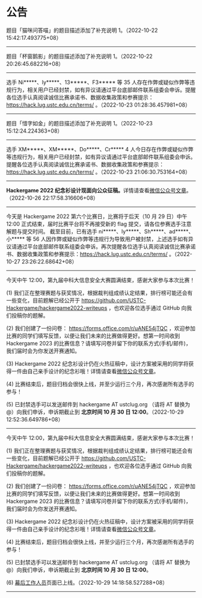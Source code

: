 # 公告

题目「猫咪问答喵」的题目描述添加了补充说明 1。（2022-10-22 15:42:17.493775+08）

---

题目「杯窗鹅影」的题目描述添加了补充说明 1。（2022-10-22 20:26:45.682216+08）

---

选手 Ni\*\*\*\*\*、ly\*\*\*\*\*、13\*\*\*\*\*、F3\*\*\*\*\* 等 35 人存在作弊或疑似作弊等违规行为，相关用户已经封禁，如有异议请通过平台底部邮件联系组委会申诉。提醒各位选手认真阅读诚信比赛承诺书、数据收集政策和参赛提示：<a href="https://hack.lug.ustc.edu.cn/terms/">https://hack.lug.ustc.edu.cn/terms/</a> 。（2022-10-23 01:28:36.457981+08）

---

题目「惜字如金」的题目描述添加了补充说明 1。（2022-10-23 15:12:24.224363+08）

---

选手 XM\*\*\*\*\*、XM\*\*\*\*\*、Do\*\*\*\*\*、Cr\*\*\*\*\* 4 人今日存在作弊或疑似作弊等违规行为，相关用户已经封禁，如有异议请通过平台底部邮件联系组委会申诉。提醒各位选手认真阅读诚信比赛承诺书、数据收集政策和参赛提示：https://hack.lug.ustc.edu.cn/terms/ 。（2022-10-23 21:06:30.753164+08）

---

<b>Hackergame 2022 纪念衫设计现面向公众征稿。</b>详情请查看<a href="https://mp.weixin.qq.com/s/UMJo01XxzhyxjswxaBuvBA">微信公众号文章</a>。（2022-10-26 22:17:58.316606+08）

---

今天是 Hackergame 2022 第六个比赛日，比赛将于后天（10 月 29 日）中午 12:00 正式结束，届时比赛平台将不再接受新的 flag 提交，请各位参赛选手注意解题与提交时间。
截至目前，已有选手 ni\*\*\*\*\*、ly\*\*\*\*\*、Sh\*\*\*\*\*、ad\*\*\*\*\*、小\*\*\*\*\* 等 56 人因作弊或疑似作弊等违规行为导致用户被封禁，上述选手如有异议请通过平台底部邮件联系组委会申诉。再次提醒各位选手认真阅读诚信比赛承诺书、数据收集政策和参赛提示：https://hack.lug.ustc.edu.cn/terms/ 。（2022-10-27 23:26:22.68642+08）

---

今天中午 12:00，第九届中科大信息安全大赛圆满结束，感谢大家参与本次比赛！

(1) 我们正在整理赛题与获奖情况，根据裁判组成绩认定结果，排行榜可能还会有一些变化，目前题解已经公开于 <a href="https://github.com/USTC-Hackergame/hackergame2022-writeups">https://github.com/USTC-Hackergame/hackergame2022-writeups</a>  ，也欢迎各位选手通过 GitHub 向我们投稿你的题解。

(2) 我们创建了一份问卷： <a href="https://forms.office.com/r/uANE54jTQC">https://forms.office.com/r/uANE54jTQC</a> ，欢迎参加比赛的同学们填写反馈，以便让我们未来的比赛做得更好。想第一时间收到 Hackergame 2023 的比赛信息？请填写问卷并留下你的联系方式(手机/邮件)，我们届时会为你发送开赛通知。

(3) Hackergame 2022 纪念衫设计仍在火热征稿中，设计方案被采用的同学将获得一件由自己亲手设计的纪念衫哦！详情请查看<a href="https://mp.weixin.qq.com/s/UMJo01XxzhyxjswxaBuvBA">微信公众号文章</a>。

(4) 比赛结束后，题目归档会很快上线，并至少运行三个月，再次感谢所有选手的参与！

(5) 已封禁选手可以发送邮件到 hackergame AT ustclug.org （请将 AT 替换为 @）向我们申诉，申诉期截止到 <b>北京时间 10 月 30 日 12:00</b>。（2022-10-29 12:52:36.649786+08）

---

今天中午 12:00，第九届中科大信息安全大赛圆满结束，感谢大家参与本次比赛！

(1) 我们正在整理赛题与获奖情况，根据裁判组成绩认定结果，排行榜可能还会有一些变化，目前题解已经公开于 <a href="https://github.com/USTC-Hackergame/hackergame2022-writeups">https://github.com/USTC-Hackergame/hackergame2022-writeups</a>  ，也欢迎各位选手通过 GitHub 向我们投稿你的题解。

(2) 我们创建了一份问卷： <a href="https://forms.office.com/r/uANE54jTQC">https://forms.office.com/r/uANE54jTQC</a> ，欢迎参加比赛的同学们填写反馈，以便让我们未来的比赛做得更好。想第一时间收到 Hackergame 2023 的比赛信息？请填写问卷并留下你的联系方式(手机/邮件)，我们届时会为你发送开赛通知。

(3) Hackergame 2022 纪念衫设计仍在火热征稿中，设计方案被采用的同学将获得一件由自己亲手设计的纪念衫哦！详情请查看<a href="https://mp.weixin.qq.com/s/UMJo01XxzhyxjswxaBuvBA">微信公众号文章</a>。

(4) 比赛结束后，题目归档会很快上线，并至少运行三个月，再次感谢所有选手的参与！

(5) 已封禁选手可以发送邮件到 hackergame AT ustclug.org （请将 AT 替换为 @）向我们申诉，申诉期截止到 <b>北京时间 10 月 30 日 12:00</b>。

(6) <a href="https://hack.lug.ustc.edu.cn/credits/">幕后工作人员</a>页面已上线。（2022-10-29 14:18:58.527288+08）

---
